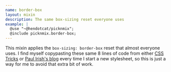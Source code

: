 ```yaml
---
name: border-box
layout: mixin
description: The same box-sizing reset everyone uses
example: |
  @use "~@hendotcat/picknmix";
  @include picknmix.border-box;
---
```


This mixin applies the `box-sizing: border-box` reset that almost everyone
uses. I find myself copypasting these same 8 lines of code from either [CSS
Tricks] or [Paul Irish's blog] every time I start a new stylesheet, so this
is just a way for me to avoid that extra bit of work.

[CSS Tricks]: https://css-tricks.com/inheriting-box-sizing-probably-slightly-better-best-practice/
[Paul Irish's blog]: https://www.paulirish.com/2012/box-sizing-border-box-ftw/

